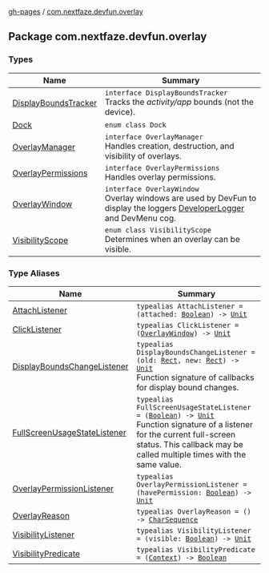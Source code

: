 [gh-pages](../index.md) / [com.nextfaze.devfun.overlay](./index.md)

## Package com.nextfaze.devfun.overlay

### Types

| Name | Summary |
|---|---|
| [DisplayBoundsTracker](-display-bounds-tracker/index.md) | `interface DisplayBoundsTracker`<br>Tracks the *activity/app* bounds (not the device). |
| [Dock](-dock/index.md) | `enum class Dock` |
| [OverlayManager](-overlay-manager/index.md) | `interface OverlayManager`<br>Handles creation, destruction, and visibility of overlays. |
| [OverlayPermissions](-overlay-permissions/index.md) | `interface OverlayPermissions`<br>Handles overlay permissions. |
| [OverlayWindow](-overlay-window/index.md) | `interface OverlayWindow`<br>Overlay windows are used by DevFun to display the loggers [DeveloperLogger](../com.nextfaze.devfun.reference/-developer-logger/index.md) and DevMenu cog. |
| [VisibilityScope](-visibility-scope/index.md) | `enum class VisibilityScope`<br>Determines when an overlay can be visible. |

### Type Aliases

| Name | Summary |
|---|---|
| [AttachListener](-attach-listener.md) | `typealias AttachListener = (attached: `[`Boolean`](https://kotlinlang.org/api/latest/jvm/stdlib/kotlin/-boolean/index.html)`) -> `[`Unit`](https://kotlinlang.org/api/latest/jvm/stdlib/kotlin/-unit/index.html) |
| [ClickListener](-click-listener.md) | `typealias ClickListener = (`[`OverlayWindow`](-overlay-window/index.md)`) -> `[`Unit`](https://kotlinlang.org/api/latest/jvm/stdlib/kotlin/-unit/index.html) |
| [DisplayBoundsChangeListener](-display-bounds-change-listener.md) | `typealias DisplayBoundsChangeListener = (old: `[`Rect`](https://developer.android.com/reference/android/graphics/Rect.html)`, new: `[`Rect`](https://developer.android.com/reference/android/graphics/Rect.html)`) -> `[`Unit`](https://kotlinlang.org/api/latest/jvm/stdlib/kotlin/-unit/index.html)<br>Function signature of callbacks for display bound changes. |
| [FullScreenUsageStateListener](-full-screen-usage-state-listener.md) | `typealias FullScreenUsageStateListener = (`[`Boolean`](https://kotlinlang.org/api/latest/jvm/stdlib/kotlin/-boolean/index.html)`) -> `[`Unit`](https://kotlinlang.org/api/latest/jvm/stdlib/kotlin/-unit/index.html)<br>Function signature of a listener for the current full-screen status. This callback may be called multiple times with the same value. |
| [OverlayPermissionListener](-overlay-permission-listener.md) | `typealias OverlayPermissionListener = (havePermission: `[`Boolean`](https://kotlinlang.org/api/latest/jvm/stdlib/kotlin/-boolean/index.html)`) -> `[`Unit`](https://kotlinlang.org/api/latest/jvm/stdlib/kotlin/-unit/index.html) |
| [OverlayReason](-overlay-reason.md) | `typealias OverlayReason = () -> `[`CharSequence`](https://kotlinlang.org/api/latest/jvm/stdlib/kotlin/-char-sequence/index.html) |
| [VisibilityListener](-visibility-listener.md) | `typealias VisibilityListener = (visible: `[`Boolean`](https://kotlinlang.org/api/latest/jvm/stdlib/kotlin/-boolean/index.html)`) -> `[`Unit`](https://kotlinlang.org/api/latest/jvm/stdlib/kotlin/-unit/index.html) |
| [VisibilityPredicate](-visibility-predicate.md) | `typealias VisibilityPredicate = (`[`Context`](https://developer.android.com/reference/android/content/Context.html)`) -> `[`Boolean`](https://kotlinlang.org/api/latest/jvm/stdlib/kotlin/-boolean/index.html) |
